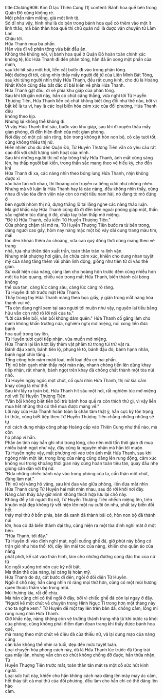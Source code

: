 title:Chương909: Kim Ô lạc Thiên Cung (1)
content:
Bánh hoa quế bên trong Quận Đô cũng không rẻ.<br>Một phần năm miếng, giá một linh tệ.<br>Sở dĩ như vậy, hình như là do bên trong bánh hoa quế có thêm vào một ít<br>linh thảo, mà bản thân hoa quế thì chủ quán nói là được vận chuyển từ Lâm Lan<br>Châu tới.<br>Hứa Thanh mua ba phần.<br>Hắn vừa đi về phân tông vừa bắt đầu ăn.<br>Không thể không nói, vị bánh hoa quế ở Quận Đô hoàn toàn chính xác<br>không tệ, lúc Hứa Thanh đi đến phân tông, hắn đã ăn xong một phần của mình,<br>sau khi hít sâu một hơi, liền cất bước đi vào trong phân tông.<br>Một đường đi tới, cũng nhìn thấy mấy người đệ tử của Liên Minh Bát Tông,<br>sau khi từng người nhìn thấy Hứa Thanh, đều rất cung kính, cho dù là Hoàng<br>Nhất Khôn cũng đều bất đắc dĩ bái kiến về phía Hứa Thanh.<br>Hứa Thanh gật đầu, đi về phía khu giáp của phân tông.<br>Sau khi tới gần nơi này, hắn có chút căng thẳng, vừa nghĩ tới Tử Huyền<br>Thượng Tiên, Hứa Thanh liền có chút không biết ứng đối như thế nào, bởi vì<br>bất kể là tu vi, hay là các loại biến hóa cảm xúc của đối phương, Hứa Thanh đều<br>không theo kịp.<br>Nhưng lại không thể không đi.<br>Vì vậy Hứa Thanh thở sâu, bước vào khu giáp, sau khi đi xuyên thấu mấy<br>gian phòng, đi đến hiên đình của một gian phòng.<br>Nơi đây có một cái sân rộng, bên trong không ít hòn non bộ, cỏ cây tươi tốt,<br>cũng không thiếu thị nữ.<br>Hiển nhiên cho dù đến Quận Đô, Tử Huyền Thượng Tiên vẫn có yêu cầu rất<br>cao đối với chất lượng sinh hoạt của mình.<br>Sau khi những người thị nữ này trông thấy Hứa Thanh, ánh mắt cũng sáng<br>lên, hạ thấp người bái kiến, trong thần sắc mang theo vẻ hiếu kỳ, cho đến khi<br>Hứa Thanh đi xa, các nàng nhìn theo bóng lưng Hứa Thanh, nhịn không được xì<br>xào bàn tán với nhau, thi thoảng còn truyền ra tiếng cười như nhõng nhẽo.<br>Nhưng mà vô luận là Hứa Thanh hay là các nàng, đều không nhìn thấy, cùng<br>nhau đi vào tòa đình viện này còn có một tiểu nam hài, nó đang tò mò đứng ở<br>bên người nhóm thị nữ, dựng thẳng lỗ tai lắng nghe các nàng thảo luận.<br>Mà giờ khắc này Hứa Thanh cũng đã đi đến bên ngoài phòng giáp một, thần<br>sắc nghiêm túc đứng ở đó, chắp tay trầm thấp mở miệng.<br>"Đệ tử Hứa Thanh, cầu kiến Tử Huyền Thượng Tiên."<br>Cửa phòng chậm rãi mở ra, Tử Huyền Thượng Tiên bước ra từ bên trong,<br>dáng người cao gầy, hôm nay nàng mặc một bộ váy dài cung trang màu tím, mái<br>tóc đen khoác thêm áo choàng, vừa cao quý đồng thời cũng mang theo vẻ trang<br>nhã, tựa như thiên tiên xuất trần, toàn thân tràn ra linh vận.<br>Nhưng mắt phượng hơi giận, ẩn chứa cảm xúc, khiến cho dung nhan tuyệt<br>mỹ của nàng tăng thêm vài phần linh động, giống như tiên tử đi vào thế gian.<br>Sự xuất hiện của nàng, càng làm cho hoàng hôn trước đêm cũng nhiều hơn<br>một tia hào quang, chiếu vào trong mắt Hứa Thanh, biến thành cái bóng không<br>thể xua tan, càng lúc càng sâu, càng lúc càng rõ ràng.<br>Tử Huyền đi tới trước mặt Hứa Thanh.<br>Thấy trong tay Hứa Thanh mang theo bọc giấy, ý giận trong mắt nàng hóa<br>thành vui vẻ.<br>"Ta còn đang nghĩ xem tại sao ngươi tới muộn như vậy, nguyên lai tiểu bằng<br>hữu vẫn còn nhớ rõ lời nói của ta."<br>"Lời của tiền bối, vãn bối không dám quên." Hứa Thanh cố gắng làm cho<br>mình không khẩn trương nữa, nghiêm nghị mở miệng, nói xong liền đưa bánh<br>hoa quế trong tay lên.<br>Tử Huyền tươi cười tiếp nhận, vừa muốn mở miệng.<br>Hứa Thanh lại lần lượt lấy thêm vật phẩm từ trong túi trữ vật ra.<br>Bánh đậu xanh, bánh tiên lộ, phụng lê tô, bánh đậu đỏ, bánh hạnh nhân,<br>bánh ngọt chín tầng...<br>Tổng cộng hơn năm mươi loại, mỗi loại đều có hai phần.<br>Thị nữ bên cạnh nhìn thấy một màn này, nhanh chóng tiến lên dùng khay<br>tiếp nhận, rất nhanh, bánh ngọt trên khay đã chồng chất thành một tòa núi nhỏ.<br>Tử Huyền ngây ngốc một chút, cổ quái nhìn Hứa Thanh, thị nữ kia cầm<br>khay cũng là như thế.<br>Sau khi lấy ra toàn bộ, Hứa Thanh hít sâu một hơi, rất nghiêm túc mở miệng<br>nói với Tử Huyền Thượng Tiên.<br>"Vãn bối không biết tiền bối trừ bánh hoa quế ra còn thích thứ gì, vì vậy liền<br>mua hết những thứ có thể mua được mang về."<br>Lời này của Hứa Thanh hoàn toàn là chân tâm thật ý, hắn cực kỳ tôn trọng<br>tri thức, cũng biết tiếp theo Tử Huyền Thượng Tiên chẳng những những sẽ tự<br>nói cách dung nhập công pháp Hoàng cấp vào Thiên Cung như thế nào, mà còn<br>hộ pháp vì hắn.<br>Phần ân tình này hắn ghi nhớ trong lòng, cho nên mới tốn thời gian đi mua<br>nhiều bánh ngọt như vậy, đây cũng là nguyên nhân mà hắn tới muộn.<br>Tử Huyền nghe vậy, mắt phượng rơi vào trên ánh mắt Hứa Thanh, sau khi<br>ngóng nhìn một lát, trong lòng của nàng cũng dâng lên rung động, cảm xúc<br>không vui trong khoảng thời gian này cũng hoàn toàn tiêu tán, quay đầu nhẹ<br>giọng căn dặn với thị nữ.<br>"Đưa những chiếc bánh này vào trong phòng của ta, cẩn thận một chút,<br>đừng làm nát."<br>Thị nữ vội vàng hô vâng, sau khi đưa vào giữa phòng, liền đưa mắt nhìn<br>Hứa Thanh cùng Tử Huyền hai mắt nhìn nhau, sau đó rời khởi nơi đây.<br>Nàng cảm thấy bây giờ mình không thích hợp lưu lại chỗ này.<br>Không để ý tới người thị nữ, Tử Huyền Thượng Tiên nhếch miệng lên, trên<br>khuôn mặt đẹp không tỳ vết hiện lên một nụ cười ôn nhu, phất tay biến đổi hết<br>thảy mọi thứ ở bốn phía, bàn đá xanh đã thành bãi cỏ, hòn non bộ đã thành núi<br>lớn, hoa cỏ đã biến thành đại thụ, cũng hiện ra một tòa đình nghỉ mát ở một bên.<br>"Hứa Thanh, tới đây."<br>Tử Huyền đi vào đình nghỉ mát, ngồi xuống ghế đá, giờ phút này bỗng có<br>trận gió nhu hòa thổi tới, dấy lên mái tóc của nàng, khiến cho quần áo của nàng<br>phất phới, kề sát vào thân hình, làm cho những đường cong đặc thù của nữ tử<br>lúc ngồi xuống trở nên cực kỳ nổi bật.<br>Mà thân thể của nàng, lại càng là hoàn mỹ.<br>Hứa Thanh do dự, cất bước đi đến, ngồi ở đối diện Tử Huyền.<br>Ngồi ở chỗ này, hắn càng nhìn rõ ràng mọi thứ hơn, cũng có một mùi hương<br>quen thuộc thấm vào trong mũi.<br>Mùi hương kia, rất dễ chịu.<br>Mà hắn cũng chỉ có thể ngồi ở đây, bởi vì chiếc ghế đá còn lại ngay ở đây.<br>"Ngươi kể một chút về chuyện trong Hình Ngục Ti trong hơn một tháng này<br>cho ta nghe xem." Tử Huyền để một tay lên trên bàn đá, chống cằm, lông mi<br>rung rung nhìn Hứa Thanh.<br>Giờ khắc này, nàng không còn vẻ trưởng thành trang nhã từ khi bước ra khỏi<br>cửa phòng, cũng không phải điềm đạm đoan trang khi thấy được bánh hoa quế,<br>mà mang theo một chút vẻ điệu đà của thiếu nữ, vả lại dung mạo của nàng cũng<br>căn bản không thể nhìn ra tuổi, đẹp đến mức tuyệt luân.<br>Loại chuyển hóa phong cách này, dù là Hứa Thanh lúc trước đã từng trải<br>qua mấy lần, nhưng vẫn còn có chút không chống đỡ được, hắn thừa nhận, Tử<br>Huyền Thượng Tiên trước mắt, toàn thân tản mát ra một cỗ sức hút kinh người.<br>Loại sức hút này, khiến cho hắn không cách nào dâng lên mảy may ác cảm,<br>hết thảy tất cả mọi thứ của đối phương, đều làm cho hắn chỉ có thể dâng lên hảo<br>cảm.